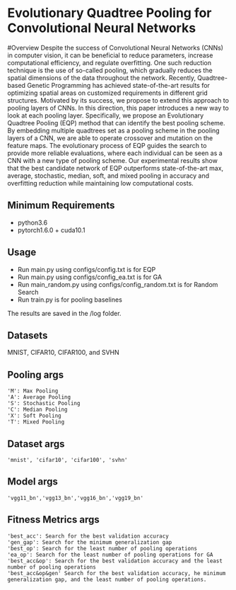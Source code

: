 # Evolutionary Quadtree Pooling for Convolutional Neural Networks
#Overview
Despite the success of Convolutional Neural Networks (CNNs) in computer vision, it can be beneficial to reduce parameters, increase computational
efficiency, and regulate overfitting. One such reduction technique is the use of so-called pooling, which gradually reduces the spatial dimensions of the data throughout the network.
Recently, Quadtree-based Genetic Programming has achieved state-of-the-art results for optimizing spatial areas on customized
requirements in different grid structures. Motivated by its success, we
propose to extend this approach to pooling layers of CNNs.
In this direction, this paper introduces a new way to look at each pooling layer.
Specifically, we propose an Evolutionary Quadtree Pooling (EQP) method that can identify the best pooling scheme. By embedding multiple
quadtrees set as a pooling scheme in the pooling layers of a CNN, we are able to operate crossover and mutation on the feature maps.
The evolutionary process of EQP guides the
search to provide more reliable evaluations, where each individual
can be seen as a CNN with a new type of pooling scheme.
Our experimental results show that the best candidate network of EQP outperforms state-of-the-art max, average, stochastic, median, soft, and mixed pooling in accuracy and overfitting reduction while maintaining low computational costs.


## Minimum Requirements
* python3.6
* pytorch1.6.0 + cuda10.1

 
## Usage
* Run main.py using configs/config.txt is for EQP
* Run main.py using configs/config_ea.txt is for GA
* Run main_random.py using configs/config_random.txt is for Random Search
* Run train.py is for pooling baselines

The results are saved in the /log folder.


## Datasets
MNIST, CIFAR10, CIFAR100, and SVHN

## Pooling  args
```
'M': Max Pooling
'A': Average Pooling
'S': Stochastic Pooling
'C': Median Pooling
'X': Soft Pooling
'T': Mixed Pooling
```

## Dataset args
```
'mnist', 'cifar10', 'cifar100', 'svhn'
```

## Model args
```
'vgg11_bn','vgg13_bn','vgg16_bn','vgg19_bn'
```

## Fitness Metrics args
```
'best_acc': Search for the best validation accuracy
'gen_gap': Search for the minimum generalization gap 
'best_op': Search for the least number of pooling operations 
'ea_op': Search for the least number of pooling operations for GA
'best_acc&op': Search for the best validation accuracy and the least number of pooling operations 
'best_acc&op&gen' Search for the best validation accuracy, he minimum generalization gap, and the least number of pooling operations.
```

